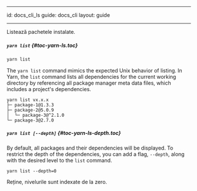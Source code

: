 * * *

id: docs_cli_ls guide: docs_cli layout: guide

* * *

<p class="lead">Listează pachetele instalate.</p>

##### `yarn list` [](#toc-yarn-ls){#toc-yarn-ls.toc}

```sh
yarn list
```

The `yarn list` command mimics the expected Unix behavior of listing. In Yarn, the `list` command lists all dependencies for the current working directory by referencing all package manager meta data files, which includes a project's dependencies.

    yarn list vx.x.x
    ├─ package-1@1.3.3
    ├─ package-2@5.0.9
    │  └─ package-3@^2.1.0
    └─ package-3@2.7.0
    

##### `yarn list [--depth]` [](#toc-yarn-ls-depth){#toc-yarn-ls-depth.toc}

By default, all packages and their dependencies will be displayed. To restrict the depth of the dependencies, you can add a flag, `--depth`, along with the desired level to the `list` command.

    yarn list --depth=0
    

Reține, nivelurile sunt indexate de la zero.
